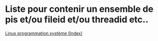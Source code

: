 Liste pour contenir un ensemble de pis et/ou fileid et/ou threadid etc..
=============
[Linux programmation système (Index)](http://lps.cofares.net/)
